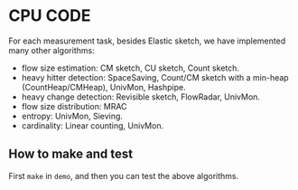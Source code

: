 # CPU CODE

For each measurement task, besides Elastic sketch, we have implemented many other algorithms:
- flow size estimation: CM sketch, CU sketch, Count sketch.
- heavy hitter detection: SpaceSaving, Count/CM sketch with a min-heap (CountHeap/CMHeap), UnivMon, Hashpipe. 
- heavy change detection: Revisible sketch, FlowRadar, UnivMon.
- flow size distribution: MRAC
- entropy: UnivMon, Sieving.
- cardinality: Linear counting, UnivMon.

## How to make and test
First `make` in `demo`, and then you can test the above algorithms.

